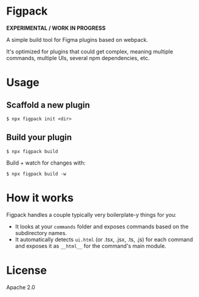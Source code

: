 # Figpack

**EXPERIMENTAL / WORK IN PROGRESS**

A simple build tool for Figma plugins based on webpack.

It's optimized for plugins that could get complex, meaning multiple commands, multiple UIs, several npm dependencies, etc.

# Usage

## Scaffold a new plugin

`$ npx figpack init <dir>`

## Build your plugin

`$ npx figpack build`

Build + watch for changes with:

`$ npx figpack build -w`

# How it works

Figpack handles a couple typically very boilerplate-y things for you:

- It looks at your `commands` folder and exposes commands based on the subdirectory names.
- It automatically detects `ui.html` (or .tsx, .jsx, .ts, .js) for each command and exposes it as `__html__` for the command's main module.

# License

Apache 2.0